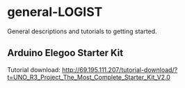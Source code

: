 # general-LOGIST
General descriptions and tutorials to getting started.

## Arduino Elegoo Starter Kit
Tutorial download: http://69.195.111.207/tutorial-download/?t=UNO_R3_Project_The_Most_Complete_Starter_Kit_V2.0

